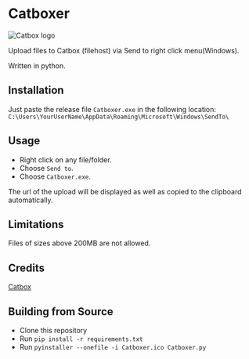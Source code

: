 # Catboxer
![Catbox logo](https://catbox.moe/pictures/logo.png)


Upload files to Catbox (filehost) via Send to right click menu(Windows).

Written in python.

## Installation

Just paste the release file `Catboxer.exe` in the following location:
`C:\Users\YourUserName\AppData\Roaming\Microsoft\Windows\SendTo\`

## Usage

* Right click on any file/folder.
* Choose `Send to`.
* Choose `Catboxer.exe`.

The url of the upload will be displayed as well as copied to the clipboard automatically.

## Limitations

Files of sizes above 200MB are not allowed.

## Credits

[Catbox](https://catbox.moe/)

## Building from Source

* Clone this repository
* Run `pip install -r requirements.txt`
* Run `pyinstaller --onefile -i Catboxer.ico Catboxer.py`



